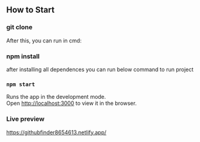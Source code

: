 ## How to Start

### git clone 

After this, you can run in cmd:
### npm install

after installing all dependences you can run below command to run project
### `npm start`

Runs the app in the development mode.<br />
Open [http://localhost:3000](http://localhost:3000) to view it in the browser.

### Live preview
https://githubfinder8654613.netlify.app/
